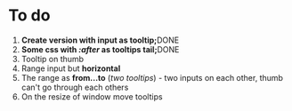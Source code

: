 # To do

<ol>
  <li><b>Create version with <b>input</b> as <b>tooltip</b>;</b>DONE</li>
  <li><b>Some <b>css</b> with <i>:after</i> as <b>tooltips tail</b>;</b>DONE</li>
  <li>Tooltip on thumb</li>
  <li>Range input but <b>horizontal</b></li>
  <li>The range as <b>from...to</b> (<i>two tooltips</i>) - two inputs on each other, thumb can't go through each others</li> 
  <li>On the resize of window move tooltips</li> 
</ol>
